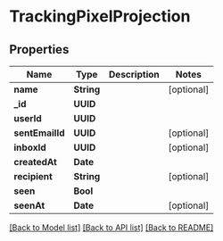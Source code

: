# TrackingPixelProjection

## Properties
Name | Type | Description | Notes
------------ | ------------- | ------------- | -------------
**name** | **String** |  | [optional] 
**_id** | **UUID** |  | 
**userId** | **UUID** |  | 
**sentEmailId** | **UUID** |  | [optional] 
**inboxId** | **UUID** |  | [optional] 
**createdAt** | **Date** |  | 
**recipient** | **String** |  | [optional] 
**seen** | **Bool** |  | 
**seenAt** | **Date** |  | [optional] 

[[Back to Model list]](../README#documentation-for-models) [[Back to API list]](../README#documentation-for-api-endpoints) [[Back to README]](../README)


